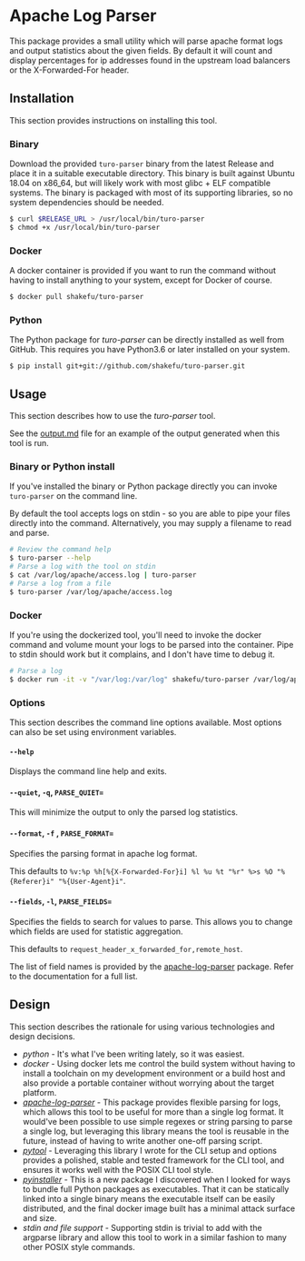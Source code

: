 # Apache Log Parser

This package provides a small utility which will parse apache format logs and
output statistics about the given fields. By default it will count and display
percentages for ip addresses found in the upstream load balancers or the
X-Forwarded-For header.

## Installation

This section provides instructions on installing this tool.

### Binary

Download the provided `turo-parser` binary from the latest Release and place it
in a suitable executable directory. This binary is built against Ubuntu 18.04
on x86_64, but will likely work with most glibc + ELF compatible systems. The
binary is packaged with most of its supporting libraries, so no system
dependencies should be needed.

```bash
$ curl $RELEASE_URL > /usr/local/bin/turo-parser
$ chmod +x /usr/local/bin/turo-parser
```

### Docker

A docker container is provided if you want to run the command without having to
install anything to your system, except for Docker of course.

```bash
$ docker pull shakefu/turo-parser
```

### Python

The Python package for *turo-parser* can be directly installed as well from
GitHub. This requires you have Python3.6 or later installed on your system.

```
$ pip install git+git://github.com/shakefu/turo-parser.git
```

## Usage

This section describes how to use the *turo-parser* tool.

See the [output.md](./output.md) file for an example of the output generated
when this tool is run.

### Binary or Python install

If you've installed the binary or Python package directly you can invoke
`turo-parser` on the command line.

By default the tool accepts logs on stdin - so you are able to pipe your files
directly into the command. Alternatively, you may supply a filename to read and
parse.

```bash
# Review the command help
$ turo-parser --help
# Parse a log with the tool on stdin
$ cat /var/log/apache/access.log | turo-parser
# Parse a log from a file
$ turo-parser /var/log/apache/access.log
```

### Docker

If you're using the dockerized tool, you'll need to invoke the docker command
and volume mount your logs to be parsed into the container. Pipe to stdin
should work but it complains, and I don't have time to debug it.

```bash
# Parse a log
$ docker run -it -v "/var/log:/var/log" shakefu/turo-parser /var/log/apache/access.log
```

### Options

This section describes the command line options available. Most options can
also be set using environment variables.

#### `--help`

Displays the command line help and exits.

#### `--quiet`, `-q`, `PARSE_QUIET=`

This will minimize the output to only the parsed log statistics.

#### `--format`, `-f` , `PARSE_FORMAT=`

Specifies the parsing format in apache log format.

This defaults to `%v:%p %h[%{X-Forwarded-For}i] %l %u %t "%r" %>s %O "%{Referer}i" "%{User-Agent}i"`.

#### `--fields`, `-l`, `PARSE_FIELDS=`

Specifies the fields to search for values to parse. This allows you to change which fields are used for statistic aggregation.

This defaults to `request_header_x_forwarded_for,remote_host`.

The list of field names is provided by the
[apache-log-parser](https://github.com/rory/apache-log-parser) package. Refer
to the documentation for a full list.

## Design

This section describes the rationale for using various technologies and design
decisions.

- *python* - It's what I've been writing lately, so it was easiest.
- *docker* - Using docker lets me control the build system without having to
  install a toolchain on my development environment or a build host and also
  provide a portable container without worrying about the target platform.
- *[apache-log-parser](https://github.com/rory/apache-log-parser)* - This
  package provides flexible parsing for logs, which allows this tool to be
  useful for more than a single log format. It would've been possible to use
  simple regexes or string parsing to parse a single log, but leveraging this
  library means the tool is reusable in the future, instead of having to write
  another one-off parsing script.
- *[pytool](https://github.com/shakefu/pytool)* - Leveraging this library I
  wrote for the CLI setup and options provides a polished, stable and tested
  framework for the CLI tool, and ensures it works well with the POSIX CLI tool
  style.
- *[pyinstaller](https://github.com/pyinstaller/pyinstaller)* - This is a new
  package I discovered when I looked for ways to bundle full Python packages as
  executables. That it can be statically linked into a single binary means the
  executable itself can be easily distributed, and the final docker image built
  has a minimal attack surface and size.
- *stdin and file support* - Supporting stdin is trivial to add with the
  argparse library and allow this tool to work in a similar fashion to many
  other POSIX style commands.



